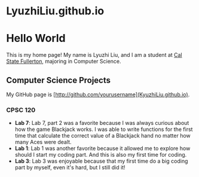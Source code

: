 # LyuzhiLiu.github.io

# Hello World

This is my home page! My name is Lyuzhi Liu, and I am a student at [Cal State Fullerton](http://www.fullerton.edu/), majoring in Computer Science.

## Computer Science Projects

My GitHub page is [http://github.com/yourusername](KyuzhiLiu.github.io).

### CPSC 120

* **Lab 7**: Lab 7, part 2 was a favorite because I was always curious about how the game Blackjack works. I was able to write functions for the first time that calculate the correct value of a Blackjack hand no matter how many Aces were dealt.
* **Lab 1**: Lab 1 was another favorite because it allowed me to explore how should I start my coding part. And this is also my first time for coding.
* **Lab 3**: Lab 3 was enjoyable because that my first time do a big coding part by myself, even it's hard, but I still did it!
